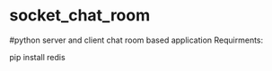 # socket_chat_room
#python server and client chat room based application
Requirments:

pip install redis
